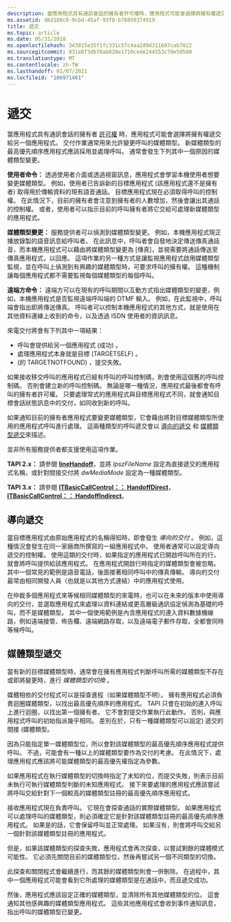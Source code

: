 ```yaml
---
description: 當應用程式具有通訊會話的擁有者許可權時，應用程式可能會選擇將擁有權遞交給另一個應用程式。
ms.assetid: d6d188c9-9cbd-45af-93f0-b78850374919
title: 遞交
ms.topic: article
ms.date: 05/31/2018
ms.openlocfilehash: 343815e35f1fc331c57c4aa2d9d311697cab7022
ms.sourcegitcommit: 831e8f3db78ab820e1710cede244553c70e50500
ms.translationtype: MT
ms.contentlocale: zh-TW
ms.lasthandoff: 01/07/2021
ms.locfileid: "106971461"
---
```

# <a name="handoffs"></a>遞交

當應用程式具有通訊會話的擁有者 [許可權](privilege-ovr.md) 時，應用程式可能會選擇將擁有權遞交給另一個應用程式。 交付作業通常用來允許變更呼叫的媒體類型。 新媒體類型的最高優先順序應用程式應該採用並處理呼叫。 通常會發生下列其中一個原因的媒體類型變更。

**使用者命令：** 透過使用者介面或透過視窗訊息，應用程式會學習本機使用者想要變更媒體類型。 例如，使用者已告訴新的目標應用程式 (該應用程式還不是擁有者) 取得用於傳輸資料的現有語音通話。 目標應用程式現在必須取得呼叫的控制權。 在此情況下，目前的擁有者會注意到擁有者的人數增加，然後會讓出其通話的控制權。 或者，使用者可以指示目前的呼叫擁有者將它交給可處理新媒體類型的應用程式。

**媒體類型變更：** 服務提供者可以偵測到媒體類型變更。 例如，本機應用程式現正播放錄製的語音訊息給呼叫者。 在此訊息中，呼叫者會自發地決定傳送傳真通話音，而本機應用程式可以藉由將媒體類型變更為 [傳真]，並視需要將通話傳送至傳真應用程式，以回應。 這項作業的另一種方式是讓監視應用程式啟用媒體類型監視，並在呼叫上偵測到有興趣的媒體類型時，可要求呼叫的擁有權。 這種機制讓每個應用程式都不需要監視每個媒體類型的每個呼叫。

**遠端方命令：** 遠端方可以在現有的呼叫期間以互動方式指出媒體類型的變更，例如，本機應用程式是否監視遠端呼叫端的 DTMF 輸入。 例如，在此監視中，呼叫端會指出即將傳送傳真。 呼叫者可以控制本機應用程式的其他方式，就是使用在其他資料連線上收到的命令，以及透過 ISDN 使用者的資訊訊息。

來電交付將會有下列其中一項結果：

-   呼叫會提供給另一個應用程式 (成功) 。
-   處理應用程式本身就是目標 (TARGETSELF) 。
-    (的 TARGETNOTFOUND) ，提交失敗。

如果接收移交呼叫的應用程式已經有呼叫的呼叫控制碼，則會使用這個舊的呼叫控制碼。 否則會建立新的呼叫控制碼。 無論是哪一種情況，應用程式最後都會有呼叫的擁有者許可權。 只要處理常式的應用程式與目標應用程式不同，就會通知目標會話狀態訊息中的交付，如同收到新的呼叫。

如果通知目前的擁有者應用程式要變更媒體類型，它會藉由將對目標媒體類型所使用的應用程式呼叫進行處理。 這兩種類型的呼叫遞交會以 [導向的遞交](#directed-handoffs) 和 [媒體類型遞交](#media-type-handoffs)來描述。

並非所有服務提供者都支援使用這項作業。

**TAPI 2.x：** 請參閱 [**lineHandoff**](/windows/win32/api/tapi/nf-tapi-linehandoff)，並將 *lpszFileName* 設定為直接遞交的應用程式名稱，或針對間接交付將 *dwMediaMode* 設定為一種媒體類型。

**TAPI 3.x：** 請參閱 [**ITBasicCallControl：： HandoffDirect**](/windows/desktop/api/tapi3if/nf-tapi3if-itbasiccallcontrol-handoffdirect)， [**ITBasicCallControl：： HandoffIndirect**](/windows/desktop/api/tapi3if/nf-tapi3if-itbasiccallcontrol-handoffindirect)。

## <a name="directed-handoffs"></a>導向遞交

當目標應用程式由原始應用程式的名稱得知時，即會發生 *導向的交付* 。 例如，這種情況會發生在同一家廠商所撰寫的一組應用程式中。 使用者通常可以設定導向遞交的控制權。 使用這類的交付時，如果指定的應用程式已開啟呼叫所在的行，就會將呼叫提供給該應用程式。 在應用程式開啟行時指定的媒體類型會被忽略。 其中一個常見的範例是語音電話，後面接著相同呼叫中的傳真傳輸。 導向的交付最常由相同開發人員（也就是以其他方式連結）中的應用程式使用。

在仲裁多個應用程式來等候相同媒體類型的來電時，也可以在未來的版本中使用導向的交付，並選取應用程式來處理以資料連結或更高層級通訊協定偵測為基礎的呼叫，而不是媒體類型。 其中一個使用範例是內含應用程式的連入資料數據機線路，例如遠端接管、佈告欄、遠端網路存取，以及遠端電子郵件存取，全都會同時等候呼叫。

## <a name="media-type-handoffs"></a>媒體類型遞交

當有新的目標媒體類型時，通常會在擁有應用程式判斷呼叫所需的媒體類型不存在或即將變更時，進行 *媒體類型的切換* 。

媒體相依的交付程式可以是探查進程（如果媒體類型不明）。 擁有應用程式必須負責迴圈媒體類型，以找出最高優先順序的應用程式。 TAPI 只會在初始的連入呼叫上進行迴圈，以找出第一個擁有者。 它不會對提交作業執行此動作。 否則，與應用程式呼叫的初始指派幾乎相同。 差別在於，只有一種媒體類型可以設定) 遞交的間接 (媒體類型。

因為只能指定單一媒體類型位，所以會對該媒體類型的最高優先順序應用程式提供呼叫。 不過，可能會有一種以上的媒體類型要作為交付的考慮。 在此情況下，處理應用程式應該將可能媒體類型的最高優先權指定為參數。

如果應用程式在執行媒體類型的切換時指定了未知的位，而提交失敗，則表示目前未執行可執行媒體類型判斷的未知應用程式。 接下來要處理的應用程式應該嘗試將呼叫交給針對下一個較高的媒體類型註冊的最高優先順序應用程式。

接收應用程式現在負責呼叫。 它現在會探查通話的實際媒體類型。 如果應用程式可以處理呼叫的媒體類型，則必須確定它是針對該媒體類型註冊的最高優先順序應用程式。 如果是的話，它會保留呼叫並正常處理。 如果沒有，則會將呼叫交給另一個針對該媒體類型註冊的應用程式。

但是，如果該媒體類型的探查失敗，應用程式會再次探查，以嘗試剩餘的媒體模式可能性。 它必須先關閉目前的媒體類型位，然後再嘗試另一個不同類型的切換。

此探查和關閉程式會繼續進行，而其餘的媒體類型則會一併刪除。 在過程中，其中一個應用程式可能會看到它所處理的媒體類型是在通話中，而且遞交成功。

然後，應用程式應該設定正確的媒體類型，並清除所有其他媒體類型的位。 這會通知其他感興趣的媒體類型應用程式。 這些其他應用程式會收到事件通知訊息，指出呼叫的媒體類型已變更。

 

 
